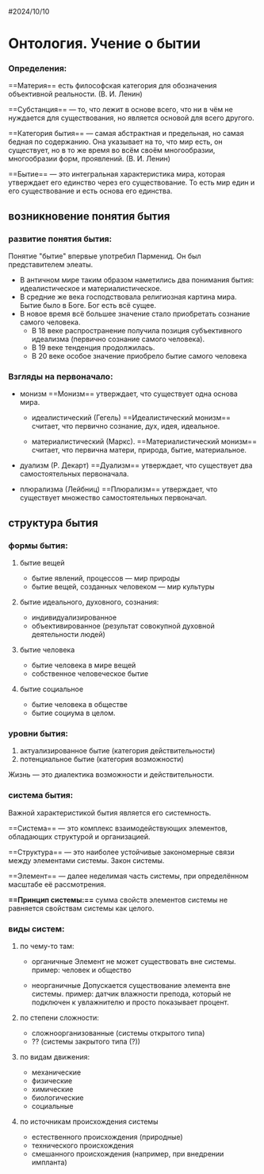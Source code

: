 #2024/10/10
# Онтология. Учение о бытии

### Определения:

==Материя== есть философская категория для обозначения объективной реальности. (В. И. Ленин)

==Субстанция== — то, что лежит в основе всего, что ни в чём не нуждается для существования, но является основой для всего другого.

==Категория бытия== — самая абстрактная и предельная, но самая бедная по содержанию. Она указывает на то, что мир есть, он существует, но в то же время во всём своём многообразии, многообразии форм, проявлений. (В. И. Ленин)

==Бытие== — это интегральная характеристика мира, которая утверждает его единство через его существование. То есть мир един и его существование и есть основа его единства.

## возникновение понятия бытия


### развитие понятия бытия:

Понятие "бытие" впервые употребил Парменид. Он был представителем элеаты.

- В античном мире таким образом наметились два понимания бытия: идеалистическое и материалистическое.
- В средние же века господствовала религиозная картина мира. Бытие было в Боге. Бог есть всё сущее.
- В новое время всё большее значение стало приобретать сознание самого человека.
	- В 18 веке распространение получила позиция субъективного идеализма (первично сознание самого человека).
	- В 19 веке тенденция продолжилась.
	- В 20 веке особое значение приобрело бытие самого человека


### Взгляды на первоначало:

- монизм
	==Монизм== утверждает, что существует одна основа мира.
	
	- идеалистический (Гегель)
		==Идеалистический монизм== считает, что первично сознание, дух, идея, идеальное.
	
	- материалистический (Маркс).
		==Материалистический монизм== считает, что первична матери, природа, бытие, материальное.
	
- дуализм (Р. Декарт)
	==Дуализм== утверждает, что существует два самостоятельных первоначала.
	
- плюрализма (Лейбниц)
	==Плюрализм== утверждает, что существует множество самостоятельных первоначал.

##  структура бытия


### формы бытия:

1.  бытие вещей
	- бытие явлений, процессов — мир природы
	- бытие вещей, созданных человеком — мир культуры
	
2. бытие идеального, духовного, сознания:
	- индивидуализированное
	- объективированное (результат совокупной духовной деятельности людей)
	  
3. бытие человека
	- бытие человека в мире вещей
	- собственное человеческое бытие
	  
4. бытие социальное
	- бытие человека в обществе
	- бытие социума в целом.

### уровни бытия:

1. актуализированное бытие (категория действительности) 
2. потенциальное бытие (категория возможности)

Жизнь — это диалектика возможности и действительности.

### система бытия:

Важной характеристикой бытия является его системность.

==Система== — это комплекс взаимодействующих элементов, обладающих структурой и организацией.

==Структура== — это наиболее устойчивые закономерные связи между элементами системы. Закон системы.

==Элемент== — далее неделимая часть системы, при определённом масштабе её рассмотрения.

**==Принцип системы:==** сумма свойств элементов системы не равняется свойствам системы как целого.

### виды систем:

1. по чему-то там:
	- органичные
		Элемент не может существовать вне системы.
		пример: человек и общество
		
	- неорганичные
		Допускается существование элемента вне системы.
		пример: датчик влажности препода, который не подключен к увлажнителю и просто показывает процент.

2. по степени сложности:
	- сложноорганизованные (системы открытого типа)
	- ?? (системы закрытого типа (?))

3. по видам движения:
	- механические
	- физические
	- химические
	- биологические
	- социальные

4. по источникам происхождения системы
	- естественного происхождения (природные)
	- технического происхождения
	- смешанного происхождения (например, при внедрении импланта)